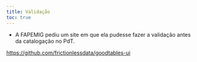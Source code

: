 ```yaml
---
title: Validação
toc: true
---
```


- A FAPEMIG pediu um site em que ela pudesse fazer a validação antes da catalogação no PdT.

https://github.com/frictionlessdata/goodtables-ui